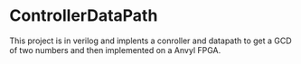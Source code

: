 # ControllerDataPath
This project is in verilog and implents a conroller and datapath to get a GCD of two numbers and then implemented on a Anvyl FPGA.
